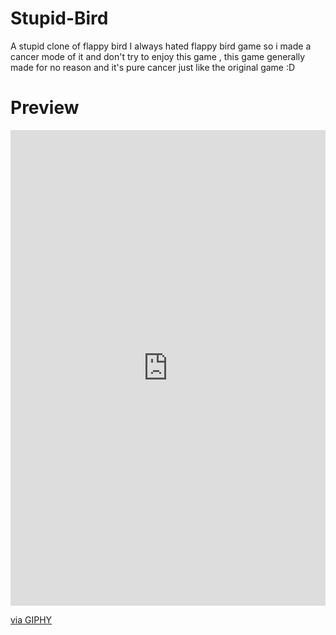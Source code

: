 # Stupid-Bird
A stupid clone of flappy bird
I always hated flappy bird game so i made a cancer mode of it and don't try to enjoy this game , this game generally made for no reason and it's pure cancer just like the original game :D

# Preview 

<div style="width:100%;height:0;padding-bottom:151%;position:relative;"><iframe src="https://giphy.com/embed/ihAkIBmUcVk2MMsYuh" width="100%" height="100%" style="position:absolute" frameBorder="0" class="giphy-embed" allowFullScreen></iframe></div><p><a href="https://giphy.com/gifs/ihAkIBmUcVk2MMsYuh">via GIPHY</a></p>
